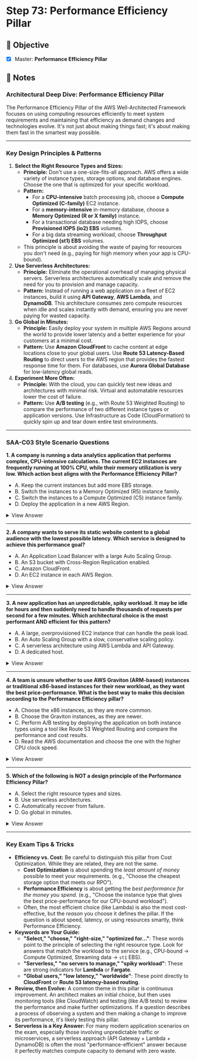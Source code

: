 # Step 73: Performance Efficiency Pillar

## 🎯 Objective

- [x] Master: **Performance Efficiency Pillar**

## 📘 Notes

### **Architectural Deep Dive: Performance Efficiency Pillar**

The Performance Efficiency Pillar of the AWS Well-Architected Framework focuses on using computing resources efficiently to meet system requirements and maintaining that efficiency as demand changes and technologies evolve. It's not just about making things fast; it's about making them fast in the smartest way possible.

---

### **Key Design Principles & Patterns**

1. **Select the Right Resource Types and Sizes:**
    - **Principle:** Don't use a one-size-fits-all approach. AWS offers a wide variety of instance types, storage options, and database engines. Choose the one that is optimized for your specific workload.
    - **Pattern:**
        - For a **CPU-intensive** batch processing job, choose a **Compute Optimized (C-family)** EC2 instance.
        - For a **memory-intensive** in-memory database, choose a **Memory Optimized (R or X family)** instance.
        - For a transactional database needing high IOPS, choose **Provisioned IOPS (io2) EBS** volumes.
        - For a big data streaming workload, choose **Throughput Optimized (st1) EBS** volumes.
    - This principle is about avoiding the waste of paying for resources you don't need (e.g., paying for high memory when your app is CPU-bound).
2. **Use Serverless Architectures:**
    - **Principle:** Eliminate the operational overhead of managing physical servers. Serverless architectures automatically scale and remove the need for you to provision and manage capacity.
    - **Pattern:** Instead of running a web application on a fleet of EC2 instances, build it using **API Gateway**, **AWS Lambda**, and **DynamoDB**. This architecture consumes zero compute resources when idle and scales instantly with demand, ensuring you are never paying for wasted capacity.
3. **Go Global in Minutes:**
    - **Principle:** Easily deploy your system in multiple AWS Regions around the world to provide lower latency and a better experience for your customers at a minimal cost.
    - **Pattern:** Use **Amazon CloudFront** to cache content at edge locations close to your global users. Use **Route 53 Latency-Based Routing** to direct users to the AWS region that provides the fastest response time for them. For databases, use **Aurora Global Database** for low-latency global reads.
4. **Experiment More Often:**
    - **Principle:** With the cloud, you can quickly test new ideas and architectures with minimal risk. Virtual and automatable resources lower the cost of failure.
    - **Pattern:** Use **A/B testing** (e.g., with Route 53 Weighted Routing) to compare the performance of two different instance types or application versions. Use Infrastructure as Code (CloudFormation) to quickly spin up and tear down entire test environments.

---

### **SAA-C03 Style Scenario Questions**

**1. A company is running a data analytics application that performs complex, CPU-intensive calculations. The current EC2 instances are frequently running at 100% CPU, while their memory utilization is very low. Which action best aligns with the Performance Efficiency Pillar?**

- A. Keep the current instances but add more EBS storage.
- B. Switch the instances to a Memory Optimized (R5) instance family.
- C. Switch the instances to a Compute Optimized (C5) instance family.
- D. Deploy the application in a new AWS Region.
<details>
<summary>View Answer</summary>
<br>

**Answer: C**

**Explanation:** This is a direct application of the principle "Select the Right Resource Types and Sizes." The workload is CPU-bound, so the most efficient solution is to move it to an instance family that is specifically designed for high CPU performance. A Compute Optimized (C-family) instance provides a high ratio of CPU to memory, perfectly matching the workload's needs and eliminating wasted spending on unused RAM.
</details>
    

---

**2. A company wants to serve its static website content to a global audience with the lowest possible latency. Which service is designed to achieve this performance goal?**

- A. An Application Load Balancer with a large Auto Scaling Group.
- B. An S3 bucket with Cross-Region Replication enabled.
- C. Amazon CloudFront.
- D. An EC2 instance in each AWS Region.
<details>
<summary>View Answer</summary>
<br>

**Answer: C**

**Explanation:** This aligns with the "Go Global in Minutes" principle. Amazon CloudFront is a Content Delivery Network (CDN) that caches content in hundreds of edge locations around the world. This ensures that users are served content from a location geographically close to them, which is the most effective way to reduce latency for a global user base.
</details>
    

---

**3. A new application has an unpredictable, spiky workload. It may be idle for hours and then suddenly need to handle thousands of requests per second for a few minutes. Which architectural choice is the most performant AND efficient for this pattern?**

- A. A large, overprovisioned EC2 instance that can handle the peak load.
- B. An Auto Scaling Group with a slow, conservative scaling policy.
- C. A serverless architecture using AWS Lambda and API Gateway.
- D. A dedicated host.
<details>
<summary>View Answer</summary>
<br>

**Answer: C**

**Explanation:** The principle of using serverless architectures is key here. An AWS Lambda function consumes no resources when idle but can scale out almost instantly to handle thousands of concurrent requests. This perfectly matches the spiky workload, ensuring high performance during peaks and zero cost during idle periods, which is the definition of efficiency.
</details>
    

---

**4. A team is unsure whether to use AWS Graviton (ARM-based) instances or traditional x86-based instances for their new workload, as they want the best price-performance. What is the best way to make this decision according to the Performance Efficiency pillar?**

- A. Choose the x86 instances, as they are more common.
- B. Choose the Graviton instances, as they are newer.
- C. Perform A/B testing by deploying the application on both instance types using a tool like Route 53 Weighted Routing and compare the performance and cost results.
- D. Read the AWS documentation and choose the one with the higher CPU clock speed.
<details>
<summary>View Answer</summary>
<br>

**Answer: C**

**Explanation:** This aligns with the "Experiment More Often" principle. The cloud makes it easy and inexpensive to test different architectural choices. By running a performance test on both types of instances, the team can make a data-driven decision to select the most efficient option for their specific workload.
</details>
    

---

**5. Which of the following is NOT a design principle of the Performance Efficiency Pillar?**

- A. Select the right resource types and sizes.
- B. Use serverless architectures.
- C. Automatically recover from failure.
- D. Go global in minutes.
<details>
<summary>View Answer</summary>
<br>

**Answer: C**

**Explanation:** "Automatically recover from failure" is a design principle of the Reliability Pillar, not the Performance Efficiency Pillar. The Performance Efficiency Pillar focuses on using computing resources efficiently to meet requirements and maintaining that efficiency as demand changes and technologies evolve.
</details>
    

---

### **Key Exam Tips & Tricks**

- **Efficiency vs. Cost:** Be careful to distinguish this pillar from Cost Optimization. While they are related, they are not the same.
    - **Cost Optimization** is about spending the *least amount of money* possible to meet your requirements. (e.g., "Choose the cheapest storage option that meets our RPO").
    - **Performance Efficiency** is about getting the *best performance for the money you spend*. (e.g., "Choose the instance type that gives the best price-performance for our CPU-bound workload").
    - Often, the most efficient choice (like Lambda) is also the most cost-effective, but the *reason* you choose it defines the pillar. If the question is about speed, latency, or using resources smartly, think Performance Efficiency.
- **Keywords are Your Guide:**
    - **"Select," "choose," "right-size," "optimized for..."**: These words point to the principle of selecting the right resource type. Look for answers that match the workload to the service (e.g., CPU-bound -> Compute Optimized, Streaming data -> `st1` EBS).
    - **"Serverless," "no servers to manage," "spiky workload"**: These are strong indicators for **Lambda** or **Fargate**.
    - **"Global users," "low latency," "worldwide"**: These point directly to **CloudFront** or **Route 53 latency-based routing**.
- **Review, then Evolve:** A common theme in this pillar is continuous improvement. An architect makes an initial choice, but then uses monitoring tools (like CloudWatch) and testing (like A/B tests) to review the performance and make further optimizations. If a question describes a process of observing a system and then making a change to improve its performance, it's likely testing this pillar.
- **Serverless is a Key Answer:** For many modern application scenarios on the exam, especially those involving unpredictable traffic or microservices, a serverless approach (API Gateway + Lambda + DynamoDB) is often the most "performance-efficient" answer because it perfectly matches compute capacity to demand with zero waste.